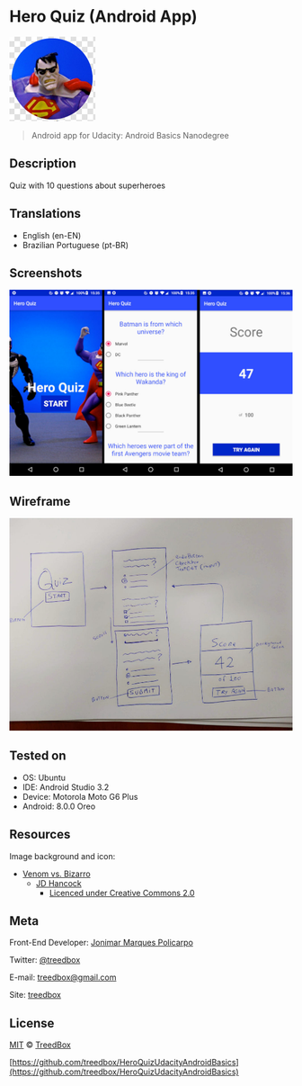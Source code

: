 # Hero Quiz (Android App)
![Icon](assets/icon.png)
> Android app for Udacity: Android Basics Nanodegree

## Description
Quiz with 10 questions about superheroes

## Translations
* English (en-EN)
* Brazilian Portuguese (pt-BR)

## Screenshots
![Screenshots](assets/screenshots.jpg)

## Wireframe
![Wireframe](assets/wireframe.jpg)

## Tested on
* OS: Ubuntu
* IDE: Android Studio 3.2
* Device: Motorola Moto G6 Plus
* Android: 8.0.0 Oreo

## Resources
Image background and icon:
* [Venom vs. Bizarro](https://www.flickr.com/photos/jdhancock/4332013224/)
  * [JD Hancock](https://www.flickr.com/photos/jdhancock/)
    * [Licenced under Creative Commons 2.0](https://creativecommons.org/licenses/by/2.0/)

## Meta
Front-End Developer: [Jonimar Marques Policarpo](http://linkedin.com/treedbox 'LinkEdin')

Twitter: [@treedbox](http://twitter.com/treedbox)

E-mail: [treedbox@gmail.com](mailto:treedbox@gmail.com)

Site: [treedbox](http://treedbox.com)

## License
[MIT](LICENSE.md) © [TreedBox](https://github.com/treedbox)

[https://github.com/treedbox/HeroQuizUdacityAndroidBasics](https://github.com/treedbox/HeroQuizUdacityAndroidBasics)
